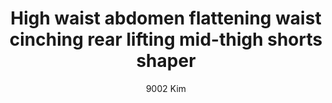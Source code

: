 ---
layout: product
title: High waist abdomen flattening waist cinching rear lifting mid-thigh shorts shaper
subtitle: 9002 Kim
price: '38.00'
product_image: /shaping-lingerie/9002-front.png
product_image_hover: /shaping-lingerie/9002-back.png
categories: 
  - Tummy & Waist
  - Rear & Hips
  - Thighs & Legs
  - shorts & leggings
---